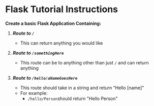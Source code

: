 # Flask Tutorial Instructions
<b> Create a basic Flask Application Containing:</b>

1. <b><i> Route to ```/```</i></b>
   - This can return anything you would like 

2. <b><i> Route to ```/somethingHere```</i></b>
   - This route can be to anything other than just ```/``` and can return anything 
3. <b><i> Route to ```/hello/aNameGoesHere```</i></b>
    - This route should take in a string and return “Hello [name]”
    - For example:
        - ```/hello/Person```should return "Hello Person"
